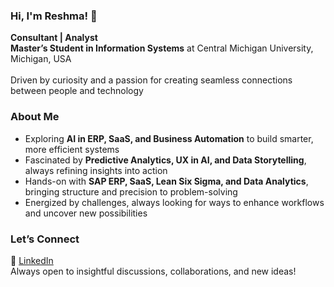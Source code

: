 ### Hi, I'm Reshma! 👋  

**Consultant | Analyst**<br/>
**Master’s Student in Information Systems** at Central Michigan University, Michigan, USA<br/>  
Driven by curiosity and a passion for creating seamless connections between people and technology<br/>

###  About Me  
- Exploring **AI in ERP, SaaS, and Business Automation** to build smarter, more efficient systems<br/>
- Fascinated by **Predictive Analytics, UX in AI, and Data Storytelling**, always refining insights into action<br/>  
- Hands-on with **SAP ERP, SaaS, Lean Six Sigma, and Data Analytics**, bringing structure and precision to problem-solving<br/>  
- Energized by challenges, always looking for ways to enhance workflows and uncover new possibilities<br/>  

###  Let’s Connect  
💼 [LinkedIn](https://www.linkedin.com/in/reshma-chowdhary/)<br/>
Always open to insightful discussions, collaborations, and new ideas!<br/>
